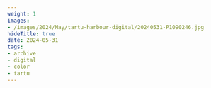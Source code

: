 ```yaml
---
weight: 1
images:
- /images/2024/May/tartu-harbour-digital/20240531-P1090246.jpg
hideTitle: true
date: 2024-05-31
tags:
- archive
- digital
- color
- tartu
---
```


